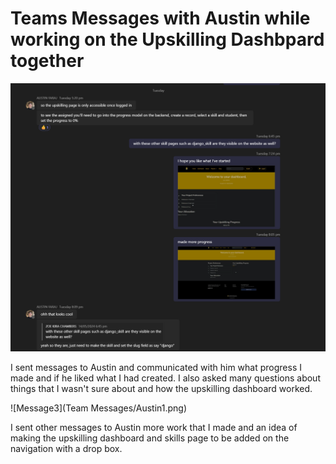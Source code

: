 # Teams Messages with Austin while working on the Upskilling Dashbpard together

![Message2](TeamMessages/Austin.png)

I sent messages to Austin and communicated with him what progress I made and if he liked what I had created. I also asked many questions about things that I wasn't sure about and how the upskilling dashboard worked.

![Message3](Team Messages/Austin1.png)

I sent other messages to Austin more work that I made and an idea of making the upskilling dashboard and skills page to be added on the navigation with a drop box.



